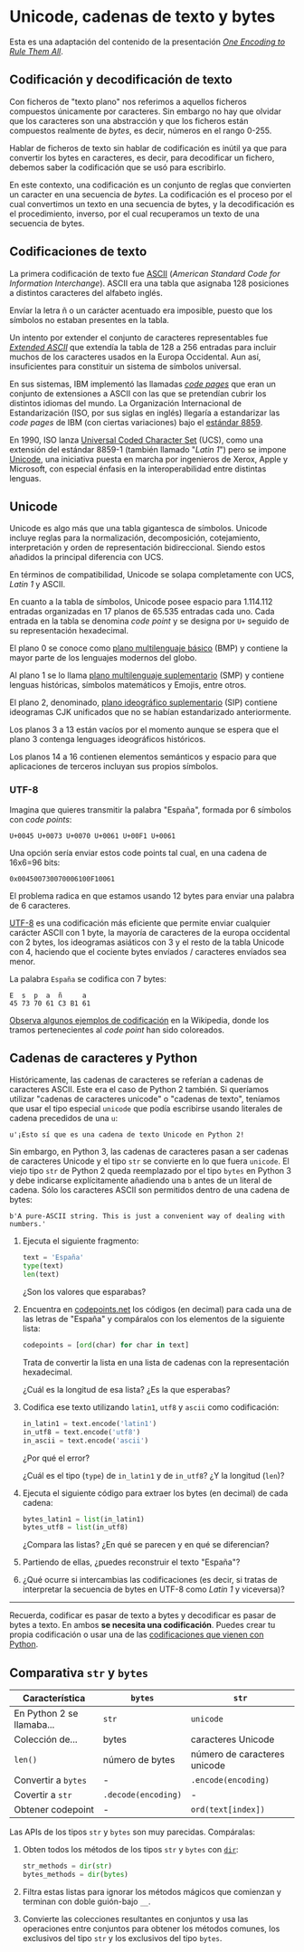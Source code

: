# Unicode, cadenas de texto y bytes

Esta es una adaptación del contenido de la presentación
[_One Encoding to Rule Them All_](http://delapuente.github.io/presentations/one-encoding-to-rule-them-all).

## Codificación y decodificación de texto

Con ficheros de "texto plano" nos referimos a aquellos ficheros compuestos
únicamente por caracteres. Sin embargo no hay que olvidar que los caracteres
son una abstracción y que los ficheros están compuestos realmente de _bytes_,
es decir, números en el rango 0-255.

Hablar de ficheros de texto sin hablar de codificación es inútil ya que para
convertir los bytes en caracteres, es decir, para decodificar un fichero,
debemos saber la codificación que se usó para escribirlo.

En este contexto, una codificación es un conjunto de reglas que convierten un
caracter en una secuencia de _bytes_. La codificación es el proceso por el
cual convertimos un texto en una secuencia de bytes, y la decodificación es el
procedimiento, inverso, por el cual recuperamos un texto de una secuencia de
bytes.

## Codificaciones de texto

La primera codificación de texto fue
[ASCII](https://en.wikipedia.org/wiki/ASCII) (_American Standard Code for
Information Interchange_). ASCII era una tabla que asignaba 128 posiciones a
distintos caracteres del alfabeto inglés.

Envíar la letra ñ o un carácter acentuado era imposible, puesto que los símbolos
no estaban presentes en la tabla.

Un intento por extender el conjunto de caracteres representables fue [_Extended
ASCII_](https://en.wikipedia.org/wiki/Extended_ASCII) que extendía la tabla de
128 a 256 entradas para incluir muchos de los caracteres usados en la Europa
Occidental. Aun así, insuficientes para constituir un sistema de símbolos
universal.

En sus sistemas, IBM implementó las llamadas
[_code pages_](https://en.wikipedia.org/wiki/Code_page)
que eran un conjunto de extensiones a ASCII con las que se pretendían cubrir
los distintos idiomas del mundo. La Organización Internacional de
Estandarización (ISO, por sus siglas en inglés) llegaría a estandarizar las
_code pages_ de IBM (con ciertas variaciones) bajo el 
[estándar 8859](https://en.wikipedia.org/wiki/ISO_8859).

En 1990, ISO lanza
[Universal Coded Character Set](https://en.wikipedia.org/wiki/Universal_Coded_Character_Set)
(UCS), como una extensión del estándar 8859-1 (también llamado "_Latin 1_") pero
se impone [Unicode](https://en.wikipedia.org/wiki/Unicode), una iniciativa
puesta en marcha por ingenieros de Xerox, Apple y Microsoft, con especial
énfasis en la interoperabilidad entre distintas lenguas.

## Unicode

Unicode es algo más que una tabla gigantesca de símbolos. Unicode incluye
reglas para la normalización, decomposición, cotejamiento, interpretación y
orden de representación bidireccional. Siendo estos añadidos la principal 
diferencia con UCS.

En términos de compatibilidad, Unicode se solapa completamente con UCS,
_Latin&nbsp;1_ y ASCII.

En cuanto a la tabla de símbolos, Unicode posee espacio para 1.114.112
entradas organizadas en 17 planos de 65.535 entradas cada uno. Cada entrada en
la tabla se denomina _code point_ y se designa por `U+` seguido de su
representación hexadecimal.

El plano 0 se conoce como 
[plano multilenguaje básico](https://en.wikipedia.org/wiki/Plane_(Unicode)#Basic_Multilingual_Plane)
(BMP) y contiene la mayor parte de los lenguajes modernos del globo.

Al plano 1 se lo llama
[plano multilenguaje suplementario](https://en.wikipedia.org/wiki/Plane_(Unicode)#Supplementary_Multilingual_Plane)
(SMP) y contiene lenguas históricas, símbolos matemáticos y Emojis, entre otros.

El plano 2, denominado,
[plano ideográfico suplementario](https://en.wikipedia.org/wiki/Plane_(Unicode)#Supplementary_Ideographic_Plane)
(SIP) contiene ideogramas CJK unificados que no se habían estandarizado
anteriormente.

Los planos 3 a 13 están vacíos por el momento aunque se espera que el plano 3
contenga lenguages ideográficos históricos.

Los planos 14 a 16 contienen elementos semánticos y espacio para que
aplicaciones de terceros incluyan sus propios símbolos.

### UTF-8

Imagina que quieres transmitir la palabra "España", formada por 6 símbolos
con _code points_:

```
U+0045 U+0073 U+0070 U+0061 U+00F1 U+0061
```

Una opción sería enviar estos code points tal cual, en una cadena de 16x6=96
bits:

```
0x004500730070006100F10061
```

El problema radica en que estamos usando 12 bytes para enviar una palabra de
6 caracteres.

[UTF-8](https://en.wikipedia.org/wiki/UTF-8)
es una codificación más eficiente que permite enviar cualquier carácter
ASCII con 1 byte, la mayoría de caracteres de la europa occidental con 2 bytes,
los ideogramas asiáticos con 3 y el resto de la tabla Unicode con 4, haciendo
que el cociente bytes envíados / caracteres envíados sea menor.

La palabra `España` se codifica con 7 bytes:

```
E  s  p  a  ñ     a
45 73 70 61 C3 B1 61
``` 

[Observa algunos ejemplos de codificación](https://en.wikipedia.org/wiki/UTF-8#Examples)
en la Wikipedia, donde los tramos pertenecientes al _code point_ han sido
coloreados.

## Cadenas de caracteres y Python

Históricamente, las cadenas de caracteres se referían a cadenas de caracteres
ASCII. Este era el caso de Python 2 también. Si queríamos utilizar "cadenas
de caracteres unicode" o "cadenas de texto", teníamos que usar el tipo especial
`unicode` que podía escribirse usando literales de cadena precedidos de una `u`:

```
u'¡Esto sí que es una cadena de texto Unicode en Python 2! 
``` 

Sin embargo, en Python 3, las cadenas de caracteres pasan a ser cadenas de
caracteres Unicode y el tipo `str` se convierte en lo que fuera `unicode`. El
viejo tipo `str` de Python 2 queda reemplazado por el tipo `bytes` en Python 3
y debe indicarse explícitamente añadiendo una `b` antes de un literal de
cadena. Sólo los caracteres ASCII son permitidos dentro de una cadena de bytes:

```
b'A pure-ASCII string. This is just a convenient way of dealing with numbers.'
```

1. Ejecuta el siguiente fragmento:

    ```python
    text = 'España'
    type(text)
    len(text)
    ```
    
    ¿Son los valores que esparabas?
    
2. Encuentra en [codepoints.net](https://codepoints.net) los códigos (en
decimal) para cada una de las letras de "España" y compáralos con los elementos
de la siguiente lista:

    ```python
    codepoints = [ord(char) for char in text]
    ```
    
    Trata de convertir la lista en una lista de cadenas con la representación
    hexadecimal.
    
    ¿Cuál es la longitud de esa lista? ¿Es la que esperabas?
    
3. Codifica ese texto utilizando `latin1`, `utf8` y `ascii` como codificación:

    ```python
    in_latin1 = text.encode('latin1')
    in_utf8 = text.encode('utf8')
    in_ascii = text.encode('ascii')
    ```
    
    ¿Por qué el error?
    
    ¿Cuál es el tipo (`type`) de `in_latin1` y de `in_utf8`? ¿Y la longitud
    (`len`)?
    
4. Ejecuta el siguiente código para extraer los bytes (en decimal) de cada
cadena:

    ```python
    bytes_latin1 = list(in_latin1)
    bytes_utf8 = list(in_utf8)
    ```
    
    ¿Compara las listas? ¿En qué se parecen y en qué se diferencian?
    
5. Partiendo de ellas, ¿puedes reconstruir el texto "España"?

6. ¿Qué ocurre si intercambias las codificaciones (es decir, si tratas de
interpretar la secuencia de bytes en UTF-8 como _Latin 1_ y viceversa)?

---
Recuerda, codificar es pasar de texto a bytes y decodificar es pasar de bytes
a texto. En ambos **se necesita una codificación**. Puedes crear tu propia
codificación o usar una de las
[codificaciones que vienen con Python](https://docs.python.org/3/library/codecs.html#standard-encodings).

## Comparativa `str` y `bytes`

| Característica | `bytes` | `str` |
|----------------|---------|-------|
| En Python 2 se llamaba... | `str` | `unicode`
| Colección de... | bytes | caracteres Unicode
| `len()` | número de bytes | número de caracteres unicode
| Convertir a `bytes` | - | `.encode(encoding)`
| Covertir a `str` | `.decode(encoding)` | - 
| Obtener codepoint | - | `ord(text[index])`

Las APIs de los tipos `str` y `bytes` son muy parecidas. Compáralas:

1. Obten todos los métodos de los tipos `str` y `bytes` con
[`dir`](https://docs.python.org/3/library/functions.html#dir):

    ```python
    str_methods = dir(str)
    bytes_methods = dir(bytes)
    ```

2. Filtra estas listas para ignorar los métodos mágicos que comienzan y
terminan con doble guión-bajo `__`.

3. Convierte las colecciones resultantes en conjuntos y usa las operaciones
entre conjuntos para obtener los métodos comunes, los exclusivos del tipo `str`
y los exclusivos del tipo `bytes`.

